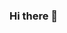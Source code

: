 ### Hi there 👋

<!--
**andymeija/andymeija** is a ✨ _special_ ✨ repository because its `README.md` (this file) appears on your GitHub profile.

Here are some ideas to get you started:

- 🔭 I’m currently working on nothing
- 🌱 I’m currently learning html and css
- 👯 I’m looking to collaborate on web developing projecs
- 🤔 I’m looking for help with recursion
- 💬 Ask me about java 
- 📫 How to reach me: in the morning after my run
- 😄 Pronouns: He/him
- ⚡ Fun fact: I'm left-handed
-->
